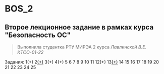 # BOS_2
## Второе лекционное задание в рамках курса "Безопасность ОС" 
> Выполнила студентка РТУ МИРЭА 2 курса _Лавлинской В.Е. КТСО-01-22_

Задания:
1(+)
2[(+)](https://github.com/mrlentics/BOS_2/blob/main/.gitignore)
3(+)
4(+)
5
6
7
8
9
10
11
12(+)
13[(+)](https://github.com/mrlentics/BOS_2/tree/main/mysyslog)
14
15
16
17
18
19
20
21
22
23
24
25






